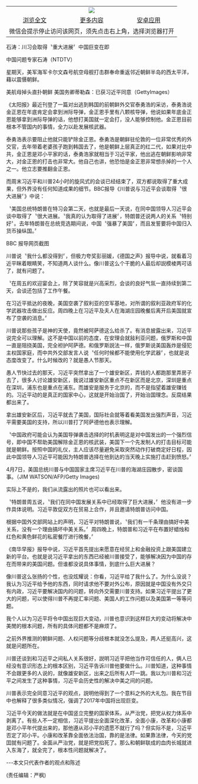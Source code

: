 

<table>
  <tr>
    <td align="center" colspan="3">
      <a href="https://github.com/ogate/ogate/blob/master/README.md"><img src="https://cloud.githubusercontent.com/assets/11880933/13434984/f430fae2-e012-11e5-814f-c2df1e82b247.jpg"/></a>
    </td>
  </tr>
  <tr>
    <td align="center">
      <a href="https://s3.ap-south-1.amazonaws.com/ogatem/oGate.htm?c817016&from=oNote">浏览全文</a>
    </td>
    <td align="center">
      <a href="https://s3.ap-south-1.amazonaws.com/ogatem/oGate.htm?from=oNote">更多内容</a>
    </td>
    <td align="center">
      <a href="https://raw.githubusercontent.com/ogate/up/master/ogate.apk">安卓应用</a>
    </td>
  </tr>
  <tr>
    <td align="center" colspan="3">
      微信会提示停止访问该网页，须先点击右上角，选择浏览器打开
    </td>
  </tr>
</table>    



石涛：川习会取得〝重大进展〞中国巨变在即





中国问题专家石涛（NTDTV） 







星期天，美军海军卡尔文森号航空母舰打击群奉命重返邻近朝鲜半岛的西太平洋，藉以震慑朝鲜。









  



美航母掉头直扑朝鲜 美国务卿蒂勒森：已获习近平同意（GettyImages）

   

《太阳报》最近刊登了一篇对出逃到韩国的前朝鲜外交官泰勇浩的采访，泰勇浩说金正恩在年底肯定会拿到洲际导弹，金正恩手里有八颗核导弹，他说如果年底金正恩能够拿到洲际导弹的话，他想打美国就一定会打，没人能够控制他。金正恩目前根本不管国内的事情，全力以赴发展核武器。



泰勇浩表示要阻止他就只能铲除金正恩。泰勇浩是朝鲜驻伦敦的一位非常优秀的外交官，去年带着老婆孩子跑到韩国去了，他是朝鲜上层真正的红二代，如果对比中共，金正恩是邓小平家的话，泰勇浩家就相当于习近平家，他出逃在朝鲜影响非常大，对金正恩的打击也非常大。他自己也讲，他恐怕是金正恩非常想杀掉的一个人之一。他立志要推翻金正恩。



而周末习近平和川普24小时的旋风式的会谈已经结束了，双方都说取得了重大成果，但外界没有任何知道成果的细节。BBC报导《川普说与习近平会谈取得〝很大进展〞》中说：

〝美国总统特朗普在特习会第二天，也就是最后一天说，在同中国领导人习近平会谈中取得了〝很大进展。〝我真的认为取得了进展〞，特朗普还说两人的关系〝特别好〞。去年特朗普在总统竞选期间说，中国〝强暴了美国〞，而且发誓要将中国归入货币操纵国。〞

  



BBC 报导网页截图

   

川普说〝我什么都没得到〞，但极力夸奖彭丽媛，《德国之声》报导中说，就看着习近平眯着眼睛笑，不知道两人谈什么。像川普这么个干脆的人最后却説模棱两可话了，就有问题了。



〝在周五的欢迎宴会上，除了笑容就是兴高采烈，会谈的良好气氛一直持续到第二天，会谈还包括了工作午餐。



在习近平抵达的夜晚，美国空袭了叙利亚的空军基地，对所谓的叙利亚政府军的化学武器攻击做出反应。周四晚上在习近平及夫人在海湖庄园晚餐后离开后美国就宣布了空袭的消息。〞



川普说那些孩子是神的天使，竟然被阿萨德这么给杀了。有消息披露出来，习近平说完全可以理解。这不是中国以前的态度，在安理会就敍利亚问题，俄罗斯和中国一直是阻挠美国，完全袒护阿萨德。和俄罗斯説法一样，俄罗斯说美国轰炸是侵犯主权国家庭，而中共外交部发言人说〝任何时候都不能使用化学武器〞，也就是说态度改变了。什么时候改的？就是愚人节那天。



愚人节快过去的那天，习近平突然拿出了一个雄安新区，弄钱的人都跑那里弄房子去了，很多人讨论雄安新区，我说过雄安新区重点不在新区而是北京，深圳是重点在深圳，浦东也是重点在浦东。而雄安是服务于北京的，而不是指望着雄安赚钱的。习近平动的是真正的国家中心，这就是开始治国了，开始治国理念。反腐结果都出来了。



拿出雄安新区后，习近平就去了美国，国际社会就等着看美国发出强烈声音，习近平需要美国的支持，所以川普打了阿萨德他也表示理解。



〝中国政府可能会认为美国导弹袭击选择的时机表明这是对中国发出的一个强烈信号，即中国不帮助美国解除金正恩的核武装，美国下一个先发制人的打击目标可能就是朝鲜。按照中国的礼仪，主人应该尽量避免采取突然动作打破商定好日程，因此中国领导人习近平可能因为特朗普选择在他到达的当天晚上实施打击赶到愤怒。〞

  



4月7日，美国总统川普与中国国家主席习近平在川普的海湖庄园散步，密谈国事。（JIM WATSON/AFP/Getty Images)

   

实际上不是的，我们从流露出的照片也可以看出来。



〝特朗普周五说，〝我们在同中国发展关系中已经取得了巨大进展，〞他没有进一步作具体说明。习近平敦促双方在贸易上合作，并且邀请特朗普访问中国。



根据中国外交部网站上的声明，习近平对特朗普说，〝我们有一千条理由搞好中美关系，没有一个理由搞坏中美关系。〞周四晚上，特朗普和习近平在布置好蜡烛和红色和黄色鲜花的私密餐厅进行晚餐，〞



《南华早报》报导中说，习近平首先提出来愿意在经贸上和金融投资上跟美国建立新的平台。也就是说习近平拿出的东西已经被川普接受了，能够解决因为中国的存在而带来的美国问题。但谁都没说具体事情，到底什么巨大进展？



像川普这么张扬的个性，也没炫耀说：你看，习近平给了我什么了。为什么没说？我认为习近平给予他的东西，同时请求他不要对外公布，原因就是中国没有外交只有内政，习近平要解决国内的问题，转向外交需要川普支持。如果习近平提出了更大的问题，可以使得川普不再提汇率问题、美国人的工作问题以及美国第一等等问题。



我个人以为习近平将令中国出现巨大变动，川普也意识到这样巨大的变动将解决中美閒的根本问题，所有的具体问题都不是麻烦了。



之前外界推测的朝鲜问题、人权问题等分歧根本就没怎么提及，两人还挺高兴，这就是问题所在。



川普还谈到和习近平之间私人关系很好，説明习近平把他当作可信任的人，俩人已经没有意识形态上的根本区别，习近平告诉川普他要做什么。川普知道，这种事情不会跟更多的人说的，就像雄安新区，出来之后所有人吓一跳。我以为川普和习近平之间发生了这种事情，习近平会历史性的解决中美之间的问题。



川普表示完全同意习近平的观点，説明他得到了一个意料之外的大礼包。我在节目中也解释了很多类似情况，强调了2017年中国将出现巨变。



习近平今天的做法就是在中国竖立完整的国家体系，从严治党，把党从权力体系中剥离了。有些人不一定相信，习近平提出全面深化改革，全面小康，改革和小康都是邓小平年代提出来的，那他遵从邓小平的遗愿不就行了吗？但实际不是，习近平否定了邓小平。小康和改革靠全面依法治国，靠的是法律。如果靠法律，今天的党囯就有问题了。全面从严治党，就是把党掐死了。那么和朝鲜联成的血肉长城就进入东海了，就全完了，根本性问题就解决了。



---本文只代表作者的观点和陈述



(责任编辑：严枫)







